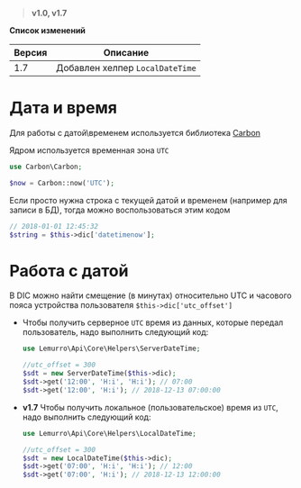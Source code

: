 > **v1.0, v1.7**

**Список изменений**

Версия | Описание
--- | ---
1.7 | Добавлен хелпер `LocalDateTime`

# Дата и время
Для работы с датой\временем используется библиотека [Carbon](http://carbon.nesbot.com)

Ядром используется временная зона `UTC`

```php
use Carbon\Carbon;

$now = Carbon::now('UTC');
```

Если просто нужна строка с текущей датой и временем (например для записи в БД), тогда можно воспользоваться этим кодом
```php
// 2018-01-01 12:45:32
$string = $this->dic['datetimenow'];
```

# Работа с датой
В DIC можно найти смещение (в минутах) относительно UTC и часового пояса устройства пользователя `$this->dic['utc_offset']`
- Чтобы получить серверное `UTC` время из данных, которые передал пользователь, надо выполнить следующий код:
  ```php
  use Lemurro\Api\Core\Helpers\ServerDateTime;

  //utc_offset = 300
  $sdt = new ServerDateTime($this->dic);
  $sdt->get('12:00', 'H:i', 'H:i'); // 07:00
  $sdt->get('12:00', 'H:i'); // 2018-12-13 07:00:00
  ```
- **v1.7** Чтобы получить локальное (пользовательское) время из `UTC`, надо выполнить следующий код:
  ```php
  use Lemurro\Api\Core\Helpers\LocalDateTime;

  //utc_offset = 300
  $sdt = new LocalDateTime($this->dic);
  $sdt->get('07:00', 'H:i', 'H:i'); // 12:00
  $sdt->get('07:00', 'H:i'); // 2018-12-13 12:00:00
  ```